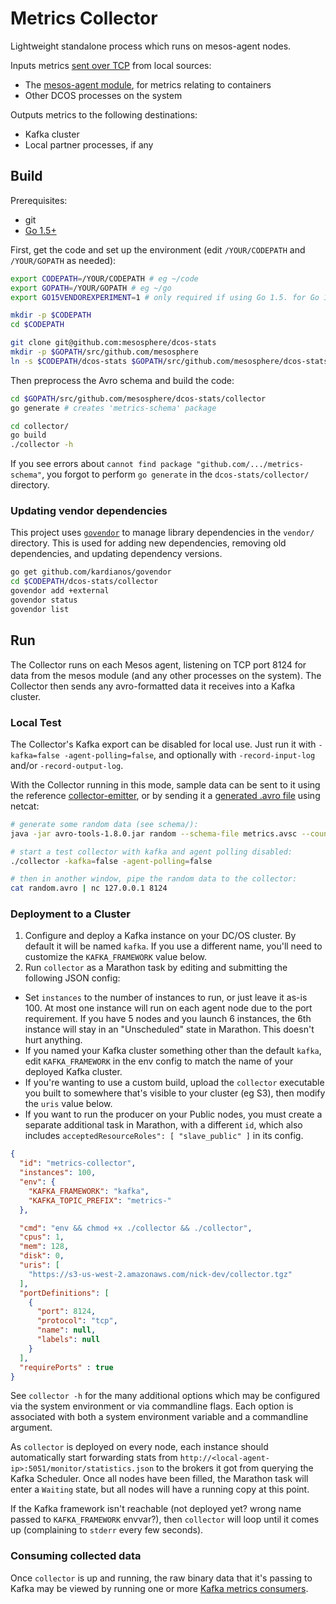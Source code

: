 # Metrics Collector

Lightweight standalone process which runs on mesos-agent nodes.

Inputs metrics [sent over TCP](../schema/) from local sources:
- The [mesos-agent module](../module/), for metrics relating to containers
- Other DCOS processes on the system

Outputs metrics to the following destinations:
- Kafka cluster
- Local partner processes, if any

## Build

Prerequisites:
- git
- [Go 1.5+](https://golang.org/dl/)

First, get the code and set up the environment (edit `/YOUR/CODEPATH` and `/YOUR/GOPATH` as needed):

```bash
export CODEPATH=/YOUR/CODEPATH # eg ~/code
export GOPATH=/YOUR/GOPATH # eg ~/go
export GO15VENDOREXPERIMENT=1 # only required if using Go 1.5. for Go 1.6+ this step can be skipped

mkdir -p $CODEPATH
cd $CODEPATH

git clone git@github.com:mesosphere/dcos-stats
mkdir -p $GOPATH/src/github.com/mesosphere
ln -s $CODEPATH/dcos-stats $GOPATH/src/github.com/mesosphere/dcos-stats
```

Then preprocess the Avro schema and build the code:

```bash
cd $GOPATH/src/github.com/mesosphere/dcos-stats/collector
go generate # creates 'metrics-schema' package

cd collector/
go build
./collector -h
```

If you see errors about `cannot find package "github.com/.../metrics-schema"`, you forgot to perform `go generate` in the `dcos-stats/collector/` directory.

### Updating vendor dependencies

This project uses [`govendor`](https://github.com/kardianos/govendor) to manage library dependencies in the `vendor/` directory. This is used for adding new dependencies, removing old dependencies, and updating dependency versions.

```bash
go get github.com/kardianos/govendor
cd $CODEPATH/dcos-stats/collector
govendor add +external
govendor status
govendor list
```

## Run

The Collector runs on each Mesos agent, listening on TCP port 8124 for data from the mesos module (and any other processes on the system). The Collector then sends any avro-formatted data it receives into a Kafka cluster.

### Local Test

The Collector's Kafka export can be disabled for local use. Just run it with `-kafka=false -agent-polling=false`, and optionally with `-record-input-log` and/or `-record-output-log`.

With the Collector running in this mode, sample data can be sent to it using the reference [collector-emitter](../examples/collector-emitter/), or by sending it a [generated .avro file](../schema) using netcat:

```bash
# generate some random data (see schema/):
java -jar avro-tools-1.8.0.jar random --schema-file metrics.avsc --count 1000 random.avro

# start a test collector with kafka and agent polling disabled:
./collector -kafka=false -agent-polling=false

# then in another window, pipe the random data to the collector:
cat random.avro | nc 127.0.0.1 8124
```

### Deployment to a Cluster

1. Configure and deploy a Kafka instance on your DC/OS cluster. By default it will be named `kafka`. If you use a different name, you'll need to customize the `KAFKA_FRAMEWORK` value below.
2. Run `collector` as a Marathon task by editing and submitting the following JSON config:
  - Set `instances` to the number of instances to run, or just leave it as-is 100. At most one instance will run on each agent node due to the port requirement. If you have 5 nodes and you launch 6 instances, the 6th instance will stay in an "Unscheduled" state in Marathon. This doesn't hurt anything.
  - If you named your Kafka cluster something other than the default `kafka`, edit `KAFKA_FRAMEWORK` in the env config to match the name of your deployed Kafka cluster.
  - If you're wanting to use a custom build, upload the `collector` executable you built to somewhere that's visible to your cluster (eg S3), then modify the `uris` value below.
  - If you want to run the producer on your Public nodes, you must create a separate additional task in Marathon, with a different `id`, which also includes `acceptedResourceRoles": [ "slave_public" ]` in its config.

```json
{
  "id": "metrics-collector",
  "instances": 100,
  "env": {
    "KAFKA_FRAMEWORK": "kafka",
    "KAFKA_TOPIC_PREFIX": "metrics-"
  },

  "cmd": "env && chmod +x ./collector && ./collector",
  "cpus": 1,
  "mem": 128,
  "disk": 0,
  "uris": [
    "https://s3-us-west-2.amazonaws.com/nick-dev/collector.tgz"
  ],
  "portDefinitions": [
    {
      "port": 8124,
      "protocol": "tcp",
      "name": null,
      "labels": null
    }
  ],
  "requirePorts" : true
}
```

See `collector -h` for the many additional options which may be configured via the system environment or via commandline flags. Each option is associated with both a system environment variable and a commandline argument.

As `collector` is deployed on every node, each instance should automatically start forwarding stats from `http://<local-agent-ip>:5051/monitor/statistics.json` to the brokers it got from querying the Kafka Scheduler. Once all nodes have been filled, the Marathon task will enter a `Waiting` state, but all nodes will have a running copy at this point.

If the Kafka framework isn't reachable (not deployed yet? wrong name passed to `KAFKA_FRAMEWORK` envvar?), then `collector` will loop until it comes up (complaining to `stderr` every few seconds).

### Consuming collected data

Once `collector` is up and running, the raw binary data that it's passing to Kafka may be viewed by running one or more [Kafka metrics consumers](../consumer/).
